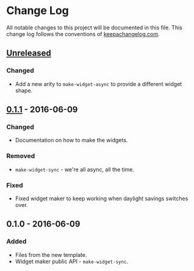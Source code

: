 # Change Log
All notable changes to this project will be documented in this file. This change log follows the conventions of [keepachangelog.com](http://keepachangelog.com/).

## [Unreleased]
### Changed
- Add a new arity to `make-widget-async` to provide a different widget shape.

## [0.1.1] - 2016-06-09
### Changed
- Documentation on how to make the widgets.

### Removed
- `make-widget-sync` - we're all async, all the time.

### Fixed
- Fixed widget maker to keep working when daylight savings switches over.

## 0.1.0 - 2016-06-09
### Added
- Files from the new template.
- Widget maker public API - `make-widget-sync`.

[Unreleased]: https://github.com/your-name/ex06-retirement_calculator/compare/0.1.1...HEAD
[0.1.1]: https://github.com/your-name/ex06-retirement_calculator/compare/0.1.0...0.1.1
